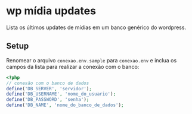 # wp mídia updates
Lista os últimos updates de mídias em um banco genérico do wordpress. 

## Setup
Renomear o arquivo `conexao.env.sample` para `conexao.env` e inclua os campos da lista para realizar a conexão com o banco:

```php
<?php
// conexão com o banco de dados
define('DB_SERVER', 'servidor');
define('DB_USERNAME', 'nome_do_usuario');
define('DB_PASSWORD', 'senha');
define('DB_NAME', 'nome_do_banco_de_dados');

```
